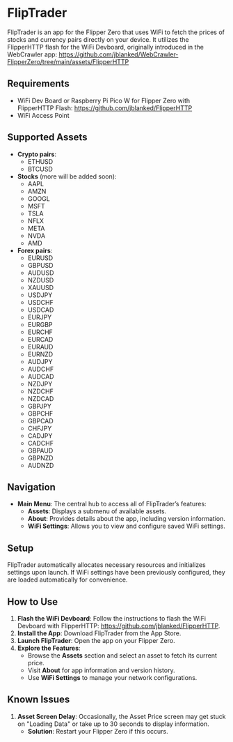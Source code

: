 # FlipTrader
FlipTrader is an app for the Flipper Zero that uses WiFi to fetch the prices of stocks and currency pairs directly on your device. It utilizes the FlipperHTTP flash for the WiFi Devboard, originally introduced in the WebCrawler app: https://github.com/jblanked/WebCrawler-FlipperZero/tree/main/assets/FlipperHTTP

## Requirements
- WiFi Dev Board or Raspberry Pi Pico W for Flipper Zero with FlipperHTTP Flash: https://github.com/jblanked/FlipperHTTP
- WiFi Access Point


## Supported Assets
- **Crypto pairs**:
    - ETHUSD
    - BTCUSD
- **Stocks** (more will be added soon):
    - AAPL
    - AMZN
    - GOOGL
    - MSFT
    - TSLA
    - NFLX
    - META
    - NVDA
    - AMD
- **Forex pairs**:
    - EURUSD
    - GBPUSD
    - AUDUSD
    - NZDUSD
    - XAUUSD
    - USDJPY
    - USDCHF
    - USDCAD
    - EURJPY
    - EURGBP
    - EURCHF
    - EURCAD
    - EURAUD
    - EURNZD
    - AUDJPY
    - AUDCHF
    - AUDCAD
    - NZDJPY
    - NZDCHF
    - NZDCAD
    - GBPJPY
    - GBPCHF
    - GBPCAD
    - CHFJPY
    - CADJPY
    - CADCHF
    - GBPAUD
    - GBPNZD
    - AUDNZD

## Navigation
- **Main Menu**: The central hub to access all of FlipTrader’s features:
  - **Assets**: Displays a submenu of available assets.
  - **About**: Provides details about the app, including version information.
  - **WiFi Settings**: Allows you to view and configure saved WiFi settings.

## Setup
FlipTrader automatically allocates necessary resources and initializes settings upon launch. If WiFi settings have been previously configured, they are loaded automatically for convenience.

## How to Use
1. **Flash the WiFi Devboard**: Follow the instructions to flash the WiFi Devboard with FlipperHTTP: https://github.com/jblanked/FlipperHTTP.
2. **Install the App**: Download FlipTrader from the App Store.
3. **Launch FlipTrader**: Open the app on your Flipper Zero.
4. **Explore the Features**:
   - Browse the **Assets** section and select an asset to fetch its current price.
   - Visit **About** for app information and version history.
   - Use **WiFi Settings** to manage your network configurations.

## Known Issues
1. **Asset Screen Delay**: Occasionally, the Asset Price screen may get stuck on "Loading Data" or take up to 30 seconds to display information.
   - **Solution**: Restart your Flipper Zero if this occurs. 